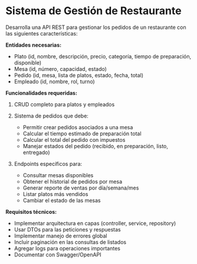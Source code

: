 # Sistema de Gestión de Restaurante

Desarrolla una API REST para gestionar los pedidos de un restaurante con las siguientes características:

**Entidades necesarias:**
- Plato (id, nombre, descripción, precio, categoría, tiempo de preparación, disponible)
- Mesa (id, número, capacidad, estado)
- Pedido (id, mesa, lista de platos, estado, fecha, total)
- Empleado (id, nombre, rol, turno)

**Funcionalidades requeridas:**
1. CRUD completo para platos y empleados
2. Sistema de pedidos que debe:
    - Permitir crear pedidos asociados a una mesa
    - Calcular el tiempo estimado de preparación total
    - Calcular el total del pedido con impuestos
    - Manejar estados del pedido (recibido, en preparación, listo, entregado)

3. Endpoints específicos para:
    - Consultar mesas disponibles
    - Obtener el historial de pedidos por mesa
    - Generar reporte de ventas por día/semana/mes
    - Listar platos más vendidos
    - Cambiar el estado de las mesas

**Requisitos técnicos:**
- Implementar arquitectura en capas (controller, service, repository)
- Usar DTOs para las peticiones y respuestas
- Implementar manejo de errores global
- Incluir paginación en las consultas de listados
- Agregar logs para operaciones importantes
- Documentar con Swagger/OpenAPI
